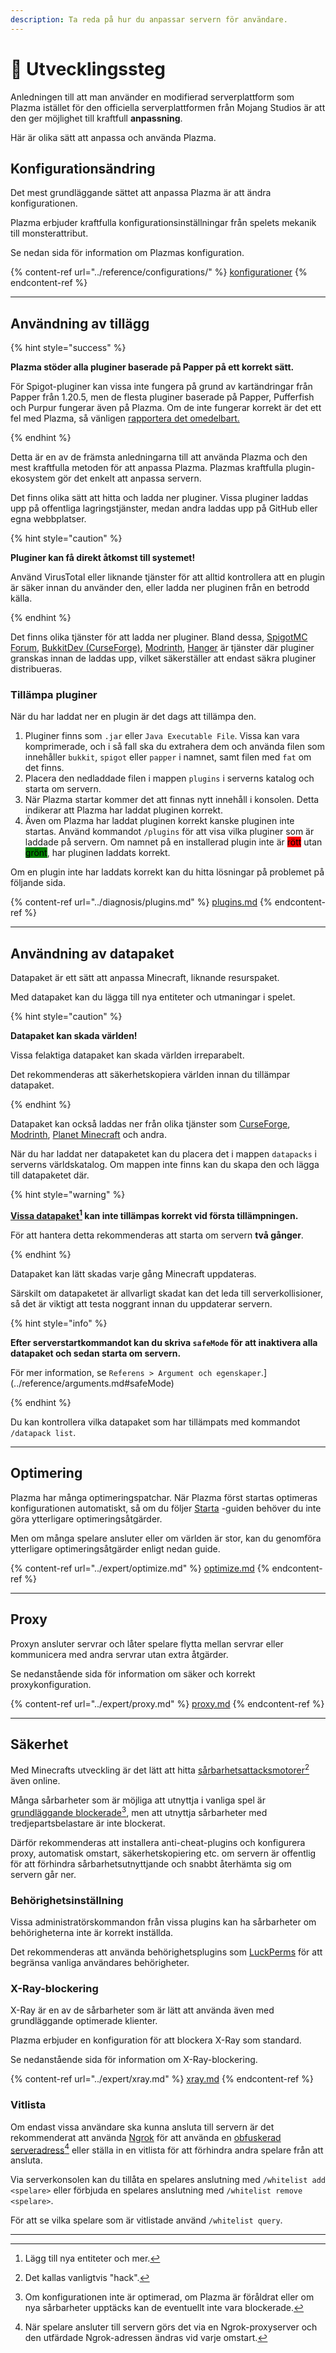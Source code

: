 ```yaml
---
description: Ta reda på hur du anpassar servern för användare.
---
```


# 📶 Utvecklingssteg

Anledningen till att man använder en modifierad serverplattform som Plazma istället för den officiella serverplattformen från Mojang Studios är att den ger möjlighet till kraftfull **anpassning**.

Här är olika sätt att anpassa och använda Plazma.

## Konfigurationsändring <a href="#id-1" id="id-1"></a>

Det mest grundläggande sättet att anpassa Plazma är att ändra konfigurationen.

Plazma erbjuder kraftfulla konfigurationsinställningar från spelets mekanik till monsterattribut.

Se nedan sida för information om Plazmas konfiguration.

{% content-ref url="../reference/configurations/" %}
[konfigurationer](../reference/configurations/)
{% endcontent-ref %}

***

## Användning av tillägg <a href="#id-2" id="id-2"></a>

{% hint style="success" %}

**Plazma stöder alla pluginer baserade på Papper på ett korrekt sätt.**

För Spigot-pluginer kan vissa inte fungera på grund av kartändringar från Papper från 1.20.5, men de flesta pluginer baserade på Papper, Pufferfish och Purpur fungerar även på Plazma. Om de inte fungerar korrekt är det ett fel med Plazma, så vänligen [rapportera det omedelbart.](../diagnosis/plugins.md)

{% endhint %}

Detta är en av de främsta anledningarna till att använda Plazma och den mest kraftfulla metoden för att anpassa Plazma.
Plazmas kraftfulla plugin-ekosystem gör det enkelt att anpassa servern.

Det finns olika sätt att hitta och ladda ner pluginer. Vissa pluginer laddas upp på offentliga lagringstjänster, medan andra laddas upp på GitHub eller egna webbplatser.

{% hint style="caution" %}

**Pluginer kan få direkt åtkomst till systemet!**

Använd VirusTotal eller liknande tjänster för att alltid kontrollera att en plugin är säker innan du använder den, eller ladda ner pluginen från en betrodd källa.

{% endhint %}

Det finns olika tjänster för att ladda ner pluginer. Bland dessa, [SpigotMC Forum](https://www.spigotmc.org/resources/), [BukkitDev (CurseForge)](https://dev.bukkit.org/bukkit-plugins), [Modrinth](https://modrinth.com/plugins), [Hanger](https://hangar.papermc.io/) är tjänster där pluginer granskas innan de laddas upp, vilket säkerställer att endast säkra pluginer distribueras.

### Tillämpa pluginer <a href="#id-2.1" id="id-2.1"></a>

När du har laddat ner en plugin är det dags att tillämpa den.

1. Pluginer finns som `.jar` eller `Java Executable File`. Vissa kan vara komprimerade, och i så fall ska du extrahera dem och använda filen som innehåller `bukkit`, `spigot` eller `papper` i namnet, samt filen med `fat` om det finns.
2. Placera den nedladdade filen i mappen `plugins` i serverns katalog och starta om servern.
3. När Plazma startar kommer det att finnas nytt innehåll i konsolen.
   Detta indikerar att Plazma har laddat pluginen korrekt.
4. Även om Plazma har laddat pluginen korrekt kanske pluginen inte startas.
   Använd kommandot `/plugins` för att visa vilka pluginer som är laddade på servern.
   Om namnet på en installerad plugin inte är <mark style="background-color:red;">rött</mark> utan <mark style="background-color:green;">grönt</mark>, har pluginen laddats korrekt.

Om en plugin inte har laddats korrekt kan du hitta lösningar på problemet på följande sida.

{% content-ref url="../diagnosis/plugins.md" %}
[plugins.md](../diagnosis/plugins.md)
{% endcontent-ref %}

***

## Användning av datapaket <a href="#id-3" id="id-3"></a>

Datapaket är ett sätt att anpassa Minecraft, liknande resurspaket.

Med datapaket kan du lägga till nya entiteter och utmaningar i spelet.

{% hint style="caution" %}

**Datapaket kan skada världen!**

Vissa felaktiga datapaket kan skada världen irreparabelt.

Det rekommenderas att säkerhetskopiera världen innan du tillämpar datapaket.

{% endhint %}

Datapaket kan också laddas ner från olika tjänster som [CurseForge](https://www.curseforge.com/minecraft/search?page=1\&pageSize=50\&sortBy=relevancy\&class=data-packs), [Modrinth](https://modrinth.com/datapacks), [Planet Minecraft](https://www.planetminecraft.com/data-packs/) och andra.

När du har laddat ner datapaketet kan du placera det i mappen `datapacks` i serverns världskatalog.
Om mappen inte finns kan du skapa den och lägga till datapaketet där.

{% hint style="warning" %}

**[Vissa datapaket](#user-content-fn-2)[^2] kan inte tillämpas korrekt vid första tillämpningen.**

För att hantera detta rekommenderas att starta om servern **två gånger**.

{% endhint %}

Datapaket kan lätt skadas varje gång Minecraft uppdateras.

Särskilt om datapaketet är allvarligt skadat kan det leda till serverkollisioner, så det är viktigt att testa noggrant innan du uppdaterar servern.

{% hint style="info" %}

**Efter serverstartkommandot kan du skriva `safeMode` för att inaktivera alla datapaket och sedan starta om servern.**

För mer information, se `Referens > Argument och egenskaper`.](../reference/arguments.md#safeMode)

{% endhint %}

Du kan kontrollera vilka datapaket som har tillämpats med kommandot `/datapack list`.

***

## Optimering <a href="#id-4" id="id-4"></a>

Plazma har många optimeringspatchar. När Plazma först startas optimeras konfigurationen automatiskt, så om du följer [Starta](./README.md) -guiden behöver du inte göra ytterligare optimeringsåtgärder.

Men om många spelare ansluter eller om världen är stor, kan du genomföra ytterligare optimeringsåtgärder enligt nedan guide.

{% content-ref url="../expert/optimize.md" %}
[optimize.md](../expert/optimize.md)
{% endcontent-ref %}

***

## Proxy <a href="#id-5" id="id-5"></a>

Proxyn ansluter servrar och låter spelare flytta mellan servrar eller kommunicera med andra servrar utan extra åtgärder.

Se nedanstående sida för information om säker och korrekt proxykonfiguration.

{% content-ref url="../expert/proxy.md" %}
[proxy.md](../expert/proxy.md)
{% endcontent-ref %}

***

## Säkerhet <a href="#id-5" id="id-5"></a>

Med Minecrafts utveckling är det lätt att hitta [sårbarhetsattacksmotorer](#user-content-fn-3)[^3] även online.

Många sårbarheter som är möjliga att utnyttja i vanliga spel är [grundläggande blockerade](#user-content-fn-4)[^4],
men att utnyttja sårbarheter med tredjepartsbelastare är inte blockerat.

Därför rekommenderas att installera anti-cheat-plugins och konfigurera proxy, automatisk omstart, säkerhetskopiering etc. om servern är offentlig för att förhindra sårbarhetsutnyttjande och snabbt återhämta sig om servern går ner.

### Behörighetsinställning <a href="#id-5.1" id="id-5.1"></a>

Vissa administratörskommandon från vissa plugins kan ha sårbarheter om behörigheterna inte är korrekt inställda.

Det rekommenderas att använda behörighetsplugins som [LuckPerms](https://luckperms.net/) för att begränsa vanliga användares behörigheter.

### X-Ray-blockering <a href="#id-5.2" id="id-5.2"></a>

X-Ray är en av de sårbarheter som är lätt att använda även med grundläggande optimerade klienter.

Plazma erbjuder en konfiguration för att blockera X-Ray som standard.

Se nedanstående sida för information om X-Ray-blockering.

{% content-ref url="../expert/xray.md" %}
[xray.md](../expert/xray.md)
{% endcontent-ref %}

### Vitlista <a href="#id-5.3" id="id-5.3"></a>

Om endast vissa användare ska kunna ansluta till servern är det rekommenderat att använda [Ngrok](./README.md#id-6.2) för att använda en [obfuskerad serveradress](#user-content-fn-5)[^5] eller ställa in en vitlista för att förhindra andra spelare från att ansluta.

Via serverkonsolen kan du tillåta en spelares anslutning med `/whitelist add <spelare>` eller förbjuda en spelares anslutning med `/whitelist remove <spelare>`.

För att se vilka spelare som är vitlistade använd `/whitelist query`.

***

[^1]: Eller använda add-ons för Minecraft: Bedrock Edition.

[^2]: Lägg till nya entiteter och mer.

[^3]: Det kallas vanligtvis "hack".

[^4]: Om konfigurationen inte är optimerad, om Plazma är föråldrat eller om nya sårbarheter upptäcks kan de eventuellt inte vara blockerade.

[^5]: När spelare ansluter till servern görs det via en Ngrok-proxyserver och den utfärdade Ngrok-adressen ändras vid varje omstart.
